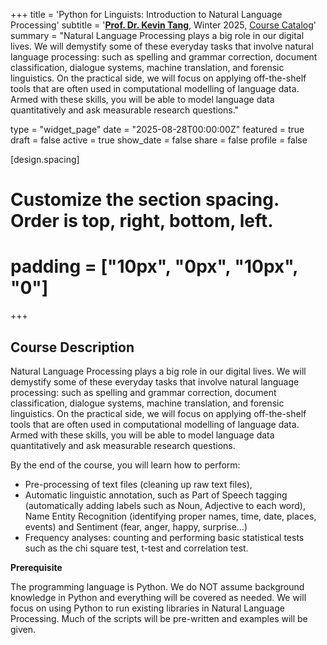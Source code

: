 +++
title = 'Python for Linguists: Introduction to Natural Language Processing'
subtitle = '[**Prof. Dr. Kevin Tang**](https://slam.phil.hhu.de/authors/kevin/), Winter 2025, [Course Catalog](https://lsf.hhu.de/qisserver/servlet/de.his.servlet.RequestDispatcherServlet?state=verpublish&status=init&vmfile=no&publishid=270270&moduleCall=webInfo&publishConfFile=webInfo&publishSubDir=veranstaltung)'
summary = "Natural Language Processing plays a big role in our digital lives. We will demystify some of these everyday tasks that involve natural language processing: such as spelling and grammar correction, document classification, dialogue systems, machine translation, and forensic linguistics. On the practical side, we will focus on applying off-the-shelf tools that are often used in computational modelling of language data. Armed with these skills, you will be able to model language data quantitatively and ask measurable research questions."

type = "widget_page"
date = "2025-08-28T00:00:00Z"
featured = true
draft = false
active = true
show_date = false
share = false
profile = false

[design.spacing]
  # Customize the section spacing. Order is top, right, bottom, left.
  # padding = ["10px", "0px", "10px", "0"]

+++

## Course Description

Natural Language Processing plays a big role in our digital lives. We will demystify some of these everyday tasks that involve natural language processing: such as spelling and grammar correction, document classification, dialogue systems, machine translation, and forensic linguistics. On the practical side, we will focus on applying off-the-shelf tools that are often used in computational modelling of language data. Armed with these skills, you will be able to model language data quantitatively and ask measurable research questions.

By the end of the course, you will learn how to perform:

* Pre-processing of text files (cleaning up raw text files),
* Automatic linguistic annotation, such as Part of Speech tagging (automatically adding labels such as Noun, Adjective to each word), Name Entity Recognition (identifying proper names, time, date, places, events) and Sentiment (fear, anger, happy, surprise…)
* Frequency analyses: counting and performing basic statistical tests such as the chi square test, t-test and correlation test.

**Prerequisite**

The programming language is Python. We do NOT assume background knowledge in Python and everything will be covered as needed. We will focus on using Python to run existing libraries in Natural Language Processing. Much of the scripts will be pre-written and examples will be given.